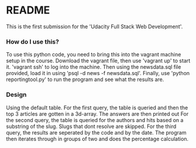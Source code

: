 # README #
This is the first submission for the 'Udacity Full Stack Web Development'. 

### How do I use this? ###
To use this python code, you need to bring this into the vagrant machine setup in the course. Download the vagrant file, then use 'vagrant up' to start it. 'vagrant ssh' to log into the machine.
Then using the newsdata.sql file provided, load it in using 'psql -d news -f newsdata.sql'. Finally, use 'python reportingtool.py' to run the program and see what the results are. 

### Design ###
Using the default table.
For the first query, the table is queried and then the top 3 articles are gotten in a 3d-array. The answers are then printed out 
For the second query, the table is queried for the authors and hits based on a substring of the slug. Slugs that dont resolve are skipped. 
For the third query, the results are seperated by the code and by the date. 
The program then iterates through in groups of two and does the percentage calculation. 
